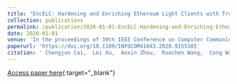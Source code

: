 ```yaml
---
title: "EncELC: Hardening and Enriching Ethereum Light Clients with Trusted Enclaves"
collection: publications
permalink: /publication/2020-01-01-EncELC-Hardening-and-Enriching-Ethereum-Light-Clients-with-Trusted-Enclaves
date: 2020-01-01
venue: 'In the proceedings of 39th IEEE Conference on Computer Communications, INFOCOM 2020, Toronto, ON, Canada, July 6-9, 2020'
paperurl: 'https://doi.org/10.1109/INFOCOM41043.2020.9155385'
citation: ' Chengjun Cai,  Lei Xu,  Anxin Zhou,  Ruochen Wang,  Cong Wang,  Qian Wang, &quot;EncELC: Hardening and Enriching Ethereum Light Clients with Trusted Enclaves.&quot; In the proceedings of 39th IEEE Conference on Computer Communications, INFOCOM 2020, Toronto, ON, Canada, July 6-9, 2020, 2020.'
---
```

[Access paper here](https://doi.org/10.1109/INFOCOM41043.2020.9155385){:target="_blank"}
